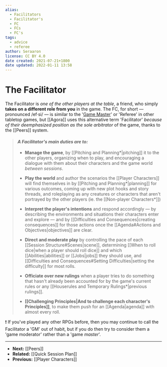 ```yaml
---
alias:
  - Facilitators
  - Facilitator's
  - FC
  - FCs
  - FC's
tags:
  - advice
  - referee
author: Seraaron
license: CC BY 4.0
date created: 2021-07-21+1800
date updated: 2022-01-11 13:58
---
```


# The Facilitator

The Facilitator is _one of the other players at the table_, a friend, who simply **takes on a different role from you** in the game. The FC, for short — pronounced /ef·si/ — is similar to the '[Game Master](https://en.wikipedia.org/wiki/Gamemaster)' or 'Referee' in other tabletop games, but [[Agora]] uses this alternative term 'Facilitator' _because of their deemphasized position as the sole arbitrator_ of the game, thanks to the [[Peers]] system.

> #### _A Facilitator's main duties are to:_
>
> - **Manage the game**, by [[Pitching and Planning*|pitching]] it to the other players, organizing when to play, and encouraging a dialogue with them about their characters and the game world _between sessions_.
>
> - **Play the world** and author the scenarios the [[Player Characters]] will find themselves in by [[Pitching and Planning*|planning]] for various outcomes, coming up with new plot hooks and story threads, and roleplaying as any creatures or characters that aren't portrayed by the other players (ie. the [[Non-player Characters*]])
>
> - **Interpret the player's intentions** and respond accordingly — by describing the environments and situations their characters enter and explore — and by [[Difficulties and Consequences|creating consequences]] for those actions once the [[Agenda#Actions and Objectives|objectives]] are clear.
>
> - **Direct and moderate play** by controlling the pace of each [[Session Structure#Scenes|scene]], determining [[When to roll dice|when a player should roll dice]] and which [[Abilities|abilities]] or [[Jobs|jobs]] they should use, and [[Difficulties and Consequences#Setting Difficulties|setting the difficulty]] for most rolls.
>
> - **Officiate over new rulings** when a player tries to do something that hasn't already been accounted for by the game's current rules or any [[Houserules and Temporary Rulings*|previous rulings]].
>
> - **[[Challenging Principles|And to challenge each character's Principles]]**, to make them push for an [[Agenda|agenda]] with almost every roll.

❗ If you've played any other RPGs before, then you may continue to call the Facilitator a 'GM' out of habit, but if you do then try to consider them a 'game moderator' rather than a 'game _master_'.

---

- **Next:** [[Peers]]
- **Related:** [[Quick Session Plan]]
- **Previous:** [[Player Characters]]
